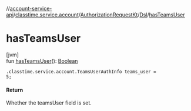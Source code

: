 //[account-service-api](../../../../index.md)/[classtime.service.account](../../index.md)/[AuthorizationRequestKt](../index.md)/[Dsl](index.md)/[hasTeamsUser](has-teams-user.md)

# hasTeamsUser

[jvm]\
fun [hasTeamsUser](has-teams-user.md)(): [Boolean](https://kotlinlang.org/api/latest/jvm/stdlib/kotlin/-boolean/index.html)

<code>.classtime.service.account.TeamsUserAuthInfo teams_user = 5;</code>

#### Return

Whether the teamsUser field is set.

